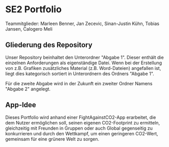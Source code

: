# SE2 Portfolio
Teammitglieder: Marleen Benner, Jan Zecevic, Sinan-Justin Kühn, Tobias Jansen, Calogero Meli

## Gliederung des Repository
Unser Repository beinhaltet den Unterordner "Abgabe 1". Dieser enthält die einzelnen Anforderungen als eigenständige Datei. Wenn bei der Erstellung von z.B. Grafiken zusätzliches Material (z.B. Word-Dateien) angefallen ist, liegt dies kategorisch sortiert in Unterordnern des Ordners "Abgabe 1".

Für die zweite Abgabe wird in der Zukunft ein zweiter Ordner Namens "Abgabe 2" angelegt.

## App-Idee
Dieses Portfolio wird anhand einer FightAgainstCO2-App erarbeitet, die dem Nutzer ermöglichen soll, seinen eigenen CO2-Footprint zu ermitteln, gleichzeitig mit Freunden in Gruppen oder auch Global gegenseitig zu konkurrieren und durch den Wettkampf, um einen geringeren CO2-Wert, gemeinsam für eine grünere Welt zu sorgen.
